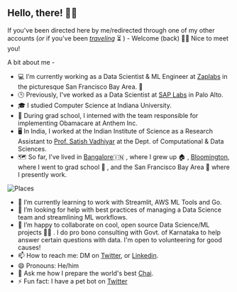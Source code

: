 ## Hello, there! 🖖🏼

If you've been directed here by me/redirected through one of my other accounts (*or* if you've been [*traveling*](https://media3.giphy.com/media/xUOxfbQ47hDoRLeZji/giphy.gif) ⏳ ) -  Welcome (back) 🙋🏻  Nice to meet you!

A bit about me -

- 💻 I’m currently working as a Data Scientist & ML Engineer at [Zaplabs](https://www.youtube.com/watch?v=mIWpbIKS7FE) in the picturesque San Francisco Bay Area. 🌁 
- 🕒 Previously, I've worked as a Data Scientist at [SAP Labs](https://www.youtube.com/watch?v=4ftF5kpBKj0) in Palo Alto.
- 🎓 I studied Computer Science at Indiana University. 
- 🎒 During grad school, I interned with the team responsible for implementing Obamacare at Anthem Inc. 
- 🖥️ In India, I worked at the Indian Institute of Science as a Research Assistant to [Prof. Satish Vadhiyar](http://cds.iisc.ac.in/faculty/vss/) at the Dept. of Computational & Data Sciences. 
- 🗺️ So far, I've lived in [Bangalore](youtube.com/watch?v=c8CkE1gWVz0)🇮🇳 , where I grew up 🏠 , [Bloomington](https://www.youtube.com/watch?v=QhYBx761jWQ), where I went to grad school 🏫 , and the San Francisco Bay Area 🌉 where I presently work.

![Places](https://pruthvishetty.com/wp-content/uploads/2020/07/places-scaled.jpg)

- 🌱 I’m currently learning to work with Streamlit, AWS ML Tools and Go.
- 🤔  I’m looking for help with best practices of managing a Data Science team and streamlining ML workflows.
- 👯  I’m happy to collaborate on cool, open source Data Science/ML projects 🤙🏼 . I do pro bono consulting with Govt. of Karnataka to help answer certain questions with data. I'm open to volunteering for good causes! 
- 📫  How to reach me: DM on [Twitter](https://twitter.com/pruthvishetty), or [Linkedin](https://www.linkedin.com/in/pruthvishetty/).
- 😄  Pronouns: He/him
- 💬  Ask me how I prepare the world's best [Chai](https://en.wikipedia.org/wiki/Masala_chai).
-  ⚡  Fun fact: I have a pet bot on [Twitter](https://twitter.com/jarvis_tweets)




